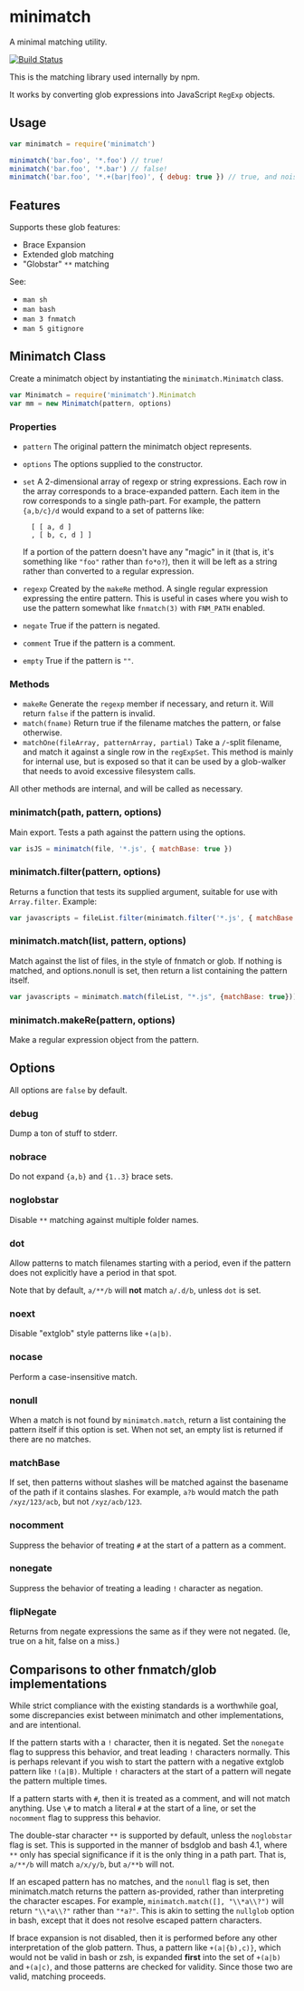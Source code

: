 # minimatch

A minimal matching utility.

[![Build Status](https://secure.travis-ci.org/isaacs/minimatch.svg)](http://travis-ci.org/isaacs/minimatch)

This is the matching library used internally by npm.

It works by converting glob expressions into JavaScript `RegExp`
objects.

## Usage

```javascript
var minimatch = require('minimatch')

minimatch('bar.foo', '*.foo') // true!
minimatch('bar.foo', '*.bar') // false!
minimatch('bar.foo', '*.+(bar|foo)', { debug: true }) // true, and noisy!
```

## Features

Supports these glob features:

- Brace Expansion
- Extended glob matching
- "Globstar" `**` matching

See:

- `man sh`
- `man bash`
- `man 3 fnmatch`
- `man 5 gitignore`

## Minimatch Class

Create a minimatch object by instantiating the `minimatch.Minimatch` class.

```javascript
var Minimatch = require('minimatch').Minimatch
var mm = new Minimatch(pattern, options)
```

### Properties

- `pattern` The original pattern the minimatch object represents.
- `options` The options supplied to the constructor.
- `set` A 2-dimensional array of regexp or string expressions.
  Each row in the
  array corresponds to a brace-expanded pattern. Each item in the row
  corresponds to a single path-part. For example, the pattern
  `{a,b/c}/d` would expand to a set of patterns like:

        [ [ a, d ]
        , [ b, c, d ] ]

  If a portion of the pattern doesn't have any "magic" in it
  (that is, it's something like `"foo"` rather than `fo*o?`), then it
  will be left as a string rather than converted to a regular
  expression.

- `regexp` Created by the `makeRe` method. A single regular expression
  expressing the entire pattern. This is useful in cases where you wish
  to use the pattern somewhat like `fnmatch(3)` with `FNM_PATH` enabled.
- `negate` True if the pattern is negated.
- `comment` True if the pattern is a comment.
- `empty` True if the pattern is `""`.

### Methods

- `makeRe` Generate the `regexp` member if necessary, and return it.
  Will return `false` if the pattern is invalid.
- `match(fname)` Return true if the filename matches the pattern, or
  false otherwise.
- `matchOne(fileArray, patternArray, partial)` Take a `/`-split
  filename, and match it against a single row in the `regExpSet`. This
  method is mainly for internal use, but is exposed so that it can be
  used by a glob-walker that needs to avoid excessive filesystem calls.

All other methods are internal, and will be called as necessary.

### minimatch(path, pattern, options)

Main export. Tests a path against the pattern using the options.

```javascript
var isJS = minimatch(file, '*.js', { matchBase: true })
```

### minimatch.filter(pattern, options)

Returns a function that tests its
supplied argument, suitable for use with `Array.filter`. Example:

```javascript
var javascripts = fileList.filter(minimatch.filter('*.js', { matchBase: true }))
```

### minimatch.match(list, pattern, options)

Match against the list of
files, in the style of fnmatch or glob. If nothing is matched, and
options.nonull is set, then return a list containing the pattern itself.

```javascript
var javascripts = minimatch.match(fileList, "*.js", {matchBase: true}))
```

### minimatch.makeRe(pattern, options)

Make a regular expression object from the pattern.

## Options

All options are `false` by default.

### debug

Dump a ton of stuff to stderr.

### nobrace

Do not expand `{a,b}` and `{1..3}` brace sets.

### noglobstar

Disable `**` matching against multiple folder names.

### dot

Allow patterns to match filenames starting with a period, even if
the pattern does not explicitly have a period in that spot.

Note that by default, `a/**/b` will **not** match `a/.d/b`, unless `dot`
is set.

### noext

Disable "extglob" style patterns like `+(a|b)`.

### nocase

Perform a case-insensitive match.

### nonull

When a match is not found by `minimatch.match`, return a list containing
the pattern itself if this option is set. When not set, an empty list
is returned if there are no matches.

### matchBase

If set, then patterns without slashes will be matched
against the basename of the path if it contains slashes. For example,
`a?b` would match the path `/xyz/123/acb`, but not `/xyz/acb/123`.

### nocomment

Suppress the behavior of treating `#` at the start of a pattern as a
comment.

### nonegate

Suppress the behavior of treating a leading `!` character as negation.

### flipNegate

Returns from negate expressions the same as if they were not negated.
(Ie, true on a hit, false on a miss.)

## Comparisons to other fnmatch/glob implementations

While strict compliance with the existing standards is a worthwhile
goal, some discrepancies exist between minimatch and other
implementations, and are intentional.

If the pattern starts with a `!` character, then it is negated. Set the
`nonegate` flag to suppress this behavior, and treat leading `!`
characters normally. This is perhaps relevant if you wish to start the
pattern with a negative extglob pattern like `!(a|B)`. Multiple `!`
characters at the start of a pattern will negate the pattern multiple
times.

If a pattern starts with `#`, then it is treated as a comment, and
will not match anything. Use `\#` to match a literal `#` at the
start of a line, or set the `nocomment` flag to suppress this behavior.

The double-star character `**` is supported by default, unless the
`noglobstar` flag is set. This is supported in the manner of bsdglob
and bash 4.1, where `**` only has special significance if it is the only
thing in a path part. That is, `a/**/b` will match `a/x/y/b`, but
`a/**b` will not.

If an escaped pattern has no matches, and the `nonull` flag is set,
then minimatch.match returns the pattern as-provided, rather than
interpreting the character escapes. For example,
`minimatch.match([], "\\*a\\?")` will return `"\\*a\\?"` rather than
`"*a?"`. This is akin to setting the `nullglob` option in bash, except
that it does not resolve escaped pattern characters.

If brace expansion is not disabled, then it is performed before any
other interpretation of the glob pattern. Thus, a pattern like
`+(a|{b),c)}`, which would not be valid in bash or zsh, is expanded
**first** into the set of `+(a|b)` and `+(a|c)`, and those patterns are
checked for validity. Since those two are valid, matching proceeds.
